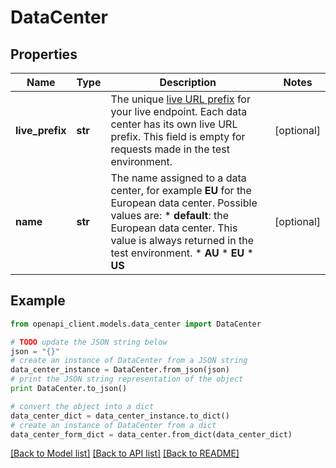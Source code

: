 # DataCenter


## Properties
Name | Type | Description | Notes
------------ | ------------- | ------------- | -------------
**live_prefix** | **str** | The unique [live URL prefix](https://docs.adyen.com/development-resources/live-endpoints#live-url-prefix) for your live endpoint. Each data center has its own live URL prefix.  This field is empty for requests made in the test environment. | [optional] 
**name** | **str** | The name assigned to a data center, for example **EU** for the European data center. Possible values are:  * **default**: the European data center. This value is always returned in the test environment.  * **AU** * **EU** * **US** | [optional] 

## Example

```python
from openapi_client.models.data_center import DataCenter

# TODO update the JSON string below
json = "{}"
# create an instance of DataCenter from a JSON string
data_center_instance = DataCenter.from_json(json)
# print the JSON string representation of the object
print DataCenter.to_json()

# convert the object into a dict
data_center_dict = data_center_instance.to_dict()
# create an instance of DataCenter from a dict
data_center_form_dict = data_center.from_dict(data_center_dict)
```
[[Back to Model list]](../README.md#documentation-for-models) [[Back to API list]](../README.md#documentation-for-api-endpoints) [[Back to README]](../README.md)



